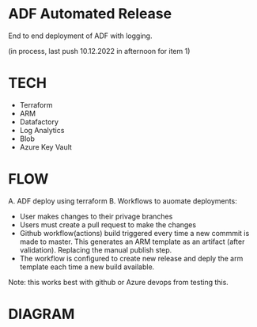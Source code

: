 # ADF Automated Release

End to end deployment of ADF with logging.

(in process, last push 10.12.2022 in afternoon for item 1)

# TECH

- Terraform
- ARM
- Datafactory
- Log Analytics
- Blob
- Azure Key Vault

# FLOW

A. ADF deploy using terraform
B. Workflows to auomate deployments:
- User makes changes to their privage branches
- Users must create a pull request to make the changes
- Github workflow(actions) build triggered every time a new commmit is made to master.  This generates an ARM template as an artifact (after validation).
  Replacing the manual publish step.
- The workflow is configured to create new release and deply the arm template each time a new build available.

Note:  this works best with github or Azure devops from testing this.

 # DIAGRAM
 

